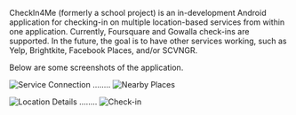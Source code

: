 CheckIn4Me (formerly a school project) is an in-development Android application for checking-in on multiple location-based services from within one application.
Currently, Foursquare and Gowalla check-ins are supported.  In the future, the goal is to have other services working, such as
Yelp, Brightkite, Facebook Places, and/or SCVNGR.

Below are some screenshots of the application.

![Service Connection](https://github.com/davidivins/CheckIn4Me/raw/master/presentation/images/connect_services_screen.png "Service Connection")
........
![Nearby Places](https://github.com/davidivins/CheckIn4Me/raw/master/presentation/images/nearby_places_screen.png "Nearby Places")

![Location Details](https://github.com/davidivins/CheckIn4Me/raw/master/presentation/images/location_details_screen.png "Location Details")
........
![Check-in](https://github.com/davidivins/CheckIn4Me/raw/master/presentation/images/checkin_screen.png "Check-in")